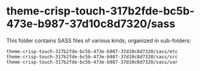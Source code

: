 # theme-crisp-touch-317b2fde-bc5b-473e-b987-37d10c8d7320/sass

This folder contains SASS files of various kinds, organized in sub-folders:

    theme-crisp-touch-317b2fde-bc5b-473e-b987-37d10c8d7320/sass/etc
    theme-crisp-touch-317b2fde-bc5b-473e-b987-37d10c8d7320/sass/src
    theme-crisp-touch-317b2fde-bc5b-473e-b987-37d10c8d7320/sass/var
